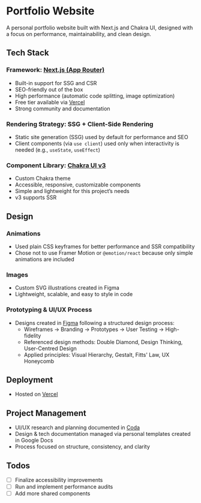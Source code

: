 # Portfolio Website

A personal portfolio website built with Next.js and Chakra UI, designed with a focus on performance, maintainability, and clean design.


## Tech Stack

### Framework: [Next.js (App Router)](https://nextjs.org/docs/app)
- Built-in support for SSG and CSR
- SEO-friendly out of the box
- High performance (automatic code splitting, image optimization)
- Free tier available via [Vercel](https://vercel.com)
- Strong community and documentation

### Rendering Strategy: SSG + Client-Side Rendering
- Static site generation (SSG) used by default for performance and SEO
- Client components (via `use client`) used only when interactivity is needed (e.g., `useState`, `useEffect`)

### Component Library: [Chakra UI v3](https://chakra-ui.com)
- Custom Chakra theme
- Accessible, responsive, customizable components
- Simple and lightweight for this project’s needs
- v3 supports SSR


## Design

### Animations
- Used plain CSS keyframes for better performance and SSR compatibility
- Chose not to use Framer Motion or `@emotion/react` because only simple animations are included

### Images
- Custom SVG illustrations created in Figma
- Lightweight, scalable, and easy to style in code

### Prototyping & UI/UX Process
- Designs created in [Figma](https://figma.com) following a structured design process:
  - Wireframes → Branding → Prototypes → User Testing → High-fidelity
  - Referenced design methods: Double Diamond, Design Thinking, User-Centred Design
  - Applied principles: Visual Hierarchy, Gestalt, Fitts' Law, UX Honeycomb


## Deployment

- Hosted on [Vercel](https://vercel.com)


## Project Management

- UI/UX research and planning documented in [Coda](https://coda.io)
- Design & tech documentation managed via personal templates created in Google Docs
- Process focused on structure, consistency, and clarity


## Todos

- [ ] Finalize accessibility improvements
- [ ] Run and implement performance audits
- [ ] Add more shared components
